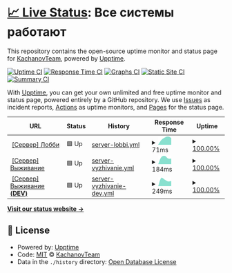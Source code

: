 # [📈 Live Status](https://status.kachanovcraft.com): <!--live status--> **Все системы работают**

This repository contains the open-source uptime monitor and status page for [KachanovTeam](https://kachanovcraft.com), powered by [Upptime](https://github.com/upptime/upptime).

[![Uptime CI](https://github.com/KachanovTeam/status/workflows/Uptime%20CI/badge.svg)](https://github.com/KachanovTeam/status/actions?query=workflow%3A%22Uptime+CI%22)
[![Response Time CI](https://github.com/KachanovTeam/status/workflows/Response%20Time%20CI/badge.svg)](https://github.com/KachanovTeam/status/actions?query=workflow%3A%22Response+Time+CI%22)
[![Graphs CI](https://github.com/KachanovTeam/status/workflows/Graphs%20CI/badge.svg)](https://github.com/KachanovTeam/status/actions?query=workflow%3A%22Graphs+CI%22)
[![Static Site CI](https://github.com/KachanovTeam/status/workflows/Static%20Site%20CI/badge.svg)](https://github.com/KachanovTeam/status/actions?query=workflow%3A%22Static+Site+CI%22)
[![Summary CI](https://github.com/KachanovTeam/status/workflows/Summary%20CI/badge.svg)](https://github.com/KachanovTeam/status/actions?query=workflow%3A%22Summary+CI%22)

With [Upptime](https://upptime.js.org), you can get your own unlimited and free uptime monitor and status page, powered entirely by a GitHub repository. We use [Issues](https://github.com/KachanovTeam/status/issues) as incident reports, [Actions](https://github.com/KachanovTeam/status/actions) as uptime monitors, and [Pages](https://status.kachanovcraft.com) for the status page.

<!--start: status pages-->
<!-- This summary is generated by Upptime (https://github.com/upptime/upptime) -->
<!-- Do not edit this manually, your changes will be overwritten -->
<!-- prettier-ignore -->
| URL | Status | History | Response Time | Uptime |
| --- | ------ | ------- | ------------- | ------ |
| <img alt="" src="https://favicons.githubusercontent.com/www.google.com" height="13"> [[Сервер] Лобби](https://www.google.com) | 🟩 Up | [server-lobbi.yml](https://github.com/KachanovTeam/status/commits/HEAD/history/server-lobbi.yml) | <details><summary><img alt="Response time graph" src="./graphs/server-lobbi/response-time-week.png" height="20"> 71ms</summary><br><a href="https://status.kachanovcraft.com/history/server-lobbi"><img alt="Response time 71" src="https://img.shields.io/endpoint?url=https%3A%2F%2Fraw.githubusercontent.com%2FKachanovTeam%2Fstatus%2FHEAD%2Fapi%2Fserver-lobbi%2Fresponse-time.json"></a><br><a href="https://status.kachanovcraft.com/history/server-lobbi"><img alt="24-hour response time 71" src="https://img.shields.io/endpoint?url=https%3A%2F%2Fraw.githubusercontent.com%2FKachanovTeam%2Fstatus%2FHEAD%2Fapi%2Fserver-lobbi%2Fresponse-time-day.json"></a><br><a href="https://status.kachanovcraft.com/history/server-lobbi"><img alt="7-day response time 71" src="https://img.shields.io/endpoint?url=https%3A%2F%2Fraw.githubusercontent.com%2FKachanovTeam%2Fstatus%2FHEAD%2Fapi%2Fserver-lobbi%2Fresponse-time-week.json"></a><br><a href="https://status.kachanovcraft.com/history/server-lobbi"><img alt="30-day response time 71" src="https://img.shields.io/endpoint?url=https%3A%2F%2Fraw.githubusercontent.com%2FKachanovTeam%2Fstatus%2FHEAD%2Fapi%2Fserver-lobbi%2Fresponse-time-month.json"></a><br><a href="https://status.kachanovcraft.com/history/server-lobbi"><img alt="1-year response time 71" src="https://img.shields.io/endpoint?url=https%3A%2F%2Fraw.githubusercontent.com%2FKachanovTeam%2Fstatus%2FHEAD%2Fapi%2Fserver-lobbi%2Fresponse-time-year.json"></a></details> | <details><summary><a href="https://status.kachanovcraft.com/history/server-lobbi">100.00%</a></summary><a href="https://status.kachanovcraft.com/history/server-lobbi"><img alt="All-time uptime 100.00%" src="https://img.shields.io/endpoint?url=https%3A%2F%2Fraw.githubusercontent.com%2FKachanovTeam%2Fstatus%2FHEAD%2Fapi%2Fserver-lobbi%2Fuptime.json"></a><br><a href="https://status.kachanovcraft.com/history/server-lobbi"><img alt="24-hour uptime 100.00%" src="https://img.shields.io/endpoint?url=https%3A%2F%2Fraw.githubusercontent.com%2FKachanovTeam%2Fstatus%2FHEAD%2Fapi%2Fserver-lobbi%2Fuptime-day.json"></a><br><a href="https://status.kachanovcraft.com/history/server-lobbi"><img alt="7-day uptime 100.00%" src="https://img.shields.io/endpoint?url=https%3A%2F%2Fraw.githubusercontent.com%2FKachanovTeam%2Fstatus%2FHEAD%2Fapi%2Fserver-lobbi%2Fuptime-week.json"></a><br><a href="https://status.kachanovcraft.com/history/server-lobbi"><img alt="30-day uptime 100.00%" src="https://img.shields.io/endpoint?url=https%3A%2F%2Fraw.githubusercontent.com%2FKachanovTeam%2Fstatus%2FHEAD%2Fapi%2Fserver-lobbi%2Fuptime-month.json"></a><br><a href="https://status.kachanovcraft.com/history/server-lobbi"><img alt="1-year uptime 100.00%" src="https://img.shields.io/endpoint?url=https%3A%2F%2Fraw.githubusercontent.com%2FKachanovTeam%2Fstatus%2FHEAD%2Fapi%2Fserver-lobbi%2Fuptime-year.json"></a></details>
| <img alt="" src="https://favicons.githubusercontent.com/en.wikipedia.org" height="13"> [[Сервер] Выживание](https://en.wikipedia.org) | 🟩 Up | [server-vyzhivanie.yml](https://github.com/KachanovTeam/status/commits/HEAD/history/server-vyzhivanie.yml) | <details><summary><img alt="Response time graph" src="./graphs/server-vyzhivanie/response-time-week.png" height="20"> 184ms</summary><br><a href="https://status.kachanovcraft.com/history/server-vyzhivanie"><img alt="Response time 184" src="https://img.shields.io/endpoint?url=https%3A%2F%2Fraw.githubusercontent.com%2FKachanovTeam%2Fstatus%2FHEAD%2Fapi%2Fserver-vyzhivanie%2Fresponse-time.json"></a><br><a href="https://status.kachanovcraft.com/history/server-vyzhivanie"><img alt="24-hour response time 184" src="https://img.shields.io/endpoint?url=https%3A%2F%2Fraw.githubusercontent.com%2FKachanovTeam%2Fstatus%2FHEAD%2Fapi%2Fserver-vyzhivanie%2Fresponse-time-day.json"></a><br><a href="https://status.kachanovcraft.com/history/server-vyzhivanie"><img alt="7-day response time 184" src="https://img.shields.io/endpoint?url=https%3A%2F%2Fraw.githubusercontent.com%2FKachanovTeam%2Fstatus%2FHEAD%2Fapi%2Fserver-vyzhivanie%2Fresponse-time-week.json"></a><br><a href="https://status.kachanovcraft.com/history/server-vyzhivanie"><img alt="30-day response time 184" src="https://img.shields.io/endpoint?url=https%3A%2F%2Fraw.githubusercontent.com%2FKachanovTeam%2Fstatus%2FHEAD%2Fapi%2Fserver-vyzhivanie%2Fresponse-time-month.json"></a><br><a href="https://status.kachanovcraft.com/history/server-vyzhivanie"><img alt="1-year response time 184" src="https://img.shields.io/endpoint?url=https%3A%2F%2Fraw.githubusercontent.com%2FKachanovTeam%2Fstatus%2FHEAD%2Fapi%2Fserver-vyzhivanie%2Fresponse-time-year.json"></a></details> | <details><summary><a href="https://status.kachanovcraft.com/history/server-vyzhivanie">100.00%</a></summary><a href="https://status.kachanovcraft.com/history/server-vyzhivanie"><img alt="All-time uptime 100.00%" src="https://img.shields.io/endpoint?url=https%3A%2F%2Fraw.githubusercontent.com%2FKachanovTeam%2Fstatus%2FHEAD%2Fapi%2Fserver-vyzhivanie%2Fuptime.json"></a><br><a href="https://status.kachanovcraft.com/history/server-vyzhivanie"><img alt="24-hour uptime 100.00%" src="https://img.shields.io/endpoint?url=https%3A%2F%2Fraw.githubusercontent.com%2FKachanovTeam%2Fstatus%2FHEAD%2Fapi%2Fserver-vyzhivanie%2Fuptime-day.json"></a><br><a href="https://status.kachanovcraft.com/history/server-vyzhivanie"><img alt="7-day uptime 100.00%" src="https://img.shields.io/endpoint?url=https%3A%2F%2Fraw.githubusercontent.com%2FKachanovTeam%2Fstatus%2FHEAD%2Fapi%2Fserver-vyzhivanie%2Fuptime-week.json"></a><br><a href="https://status.kachanovcraft.com/history/server-vyzhivanie"><img alt="30-day uptime 100.00%" src="https://img.shields.io/endpoint?url=https%3A%2F%2Fraw.githubusercontent.com%2FKachanovTeam%2Fstatus%2FHEAD%2Fapi%2Fserver-vyzhivanie%2Fuptime-month.json"></a><br><a href="https://status.kachanovcraft.com/history/server-vyzhivanie"><img alt="1-year uptime 100.00%" src="https://img.shields.io/endpoint?url=https%3A%2F%2Fraw.githubusercontent.com%2FKachanovTeam%2Fstatus%2FHEAD%2Fapi%2Fserver-vyzhivanie%2Fuptime-year.json"></a></details>
| <img alt="" src="https://favicons.githubusercontent.com/news.ycombinator.com" height="13"> [[Сервер] Выживание **(DEV)**](https://news.ycombinator.com) | 🟩 Up | [server-vyzhivanie-dev.yml](https://github.com/KachanovTeam/status/commits/HEAD/history/server-vyzhivanie-dev.yml) | <details><summary><img alt="Response time graph" src="./graphs/server-vyzhivanie-dev/response-time-week.png" height="20"> 249ms</summary><br><a href="https://status.kachanovcraft.com/history/server-vyzhivanie-dev"><img alt="Response time 249" src="https://img.shields.io/endpoint?url=https%3A%2F%2Fraw.githubusercontent.com%2FKachanovTeam%2Fstatus%2FHEAD%2Fapi%2Fserver-vyzhivanie-dev%2Fresponse-time.json"></a><br><a href="https://status.kachanovcraft.com/history/server-vyzhivanie-dev"><img alt="24-hour response time 249" src="https://img.shields.io/endpoint?url=https%3A%2F%2Fraw.githubusercontent.com%2FKachanovTeam%2Fstatus%2FHEAD%2Fapi%2Fserver-vyzhivanie-dev%2Fresponse-time-day.json"></a><br><a href="https://status.kachanovcraft.com/history/server-vyzhivanie-dev"><img alt="7-day response time 249" src="https://img.shields.io/endpoint?url=https%3A%2F%2Fraw.githubusercontent.com%2FKachanovTeam%2Fstatus%2FHEAD%2Fapi%2Fserver-vyzhivanie-dev%2Fresponse-time-week.json"></a><br><a href="https://status.kachanovcraft.com/history/server-vyzhivanie-dev"><img alt="30-day response time 249" src="https://img.shields.io/endpoint?url=https%3A%2F%2Fraw.githubusercontent.com%2FKachanovTeam%2Fstatus%2FHEAD%2Fapi%2Fserver-vyzhivanie-dev%2Fresponse-time-month.json"></a><br><a href="https://status.kachanovcraft.com/history/server-vyzhivanie-dev"><img alt="1-year response time 249" src="https://img.shields.io/endpoint?url=https%3A%2F%2Fraw.githubusercontent.com%2FKachanovTeam%2Fstatus%2FHEAD%2Fapi%2Fserver-vyzhivanie-dev%2Fresponse-time-year.json"></a></details> | <details><summary><a href="https://status.kachanovcraft.com/history/server-vyzhivanie-dev">100.00%</a></summary><a href="https://status.kachanovcraft.com/history/server-vyzhivanie-dev"><img alt="All-time uptime 100.00%" src="https://img.shields.io/endpoint?url=https%3A%2F%2Fraw.githubusercontent.com%2FKachanovTeam%2Fstatus%2FHEAD%2Fapi%2Fserver-vyzhivanie-dev%2Fuptime.json"></a><br><a href="https://status.kachanovcraft.com/history/server-vyzhivanie-dev"><img alt="24-hour uptime 100.00%" src="https://img.shields.io/endpoint?url=https%3A%2F%2Fraw.githubusercontent.com%2FKachanovTeam%2Fstatus%2FHEAD%2Fapi%2Fserver-vyzhivanie-dev%2Fuptime-day.json"></a><br><a href="https://status.kachanovcraft.com/history/server-vyzhivanie-dev"><img alt="7-day uptime 100.00%" src="https://img.shields.io/endpoint?url=https%3A%2F%2Fraw.githubusercontent.com%2FKachanovTeam%2Fstatus%2FHEAD%2Fapi%2Fserver-vyzhivanie-dev%2Fuptime-week.json"></a><br><a href="https://status.kachanovcraft.com/history/server-vyzhivanie-dev"><img alt="30-day uptime 100.00%" src="https://img.shields.io/endpoint?url=https%3A%2F%2Fraw.githubusercontent.com%2FKachanovTeam%2Fstatus%2FHEAD%2Fapi%2Fserver-vyzhivanie-dev%2Fuptime-month.json"></a><br><a href="https://status.kachanovcraft.com/history/server-vyzhivanie-dev"><img alt="1-year uptime 100.00%" src="https://img.shields.io/endpoint?url=https%3A%2F%2Fraw.githubusercontent.com%2FKachanovTeam%2Fstatus%2FHEAD%2Fapi%2Fserver-vyzhivanie-dev%2Fuptime-year.json"></a></details>

<!--end: status pages-->

[**Visit our status website →**](https://status.kachanovcraft.com)

## 📄 License

- Powered by: [Upptime](https://github.com/upptime/upptime)
- Code: [MIT](./LICENSE) © [KachanovTeam](https://kachanovcraft.com)
- Data in the `./history` directory: [Open Database License](https://opendatacommons.org/licenses/odbl/1-0/)
